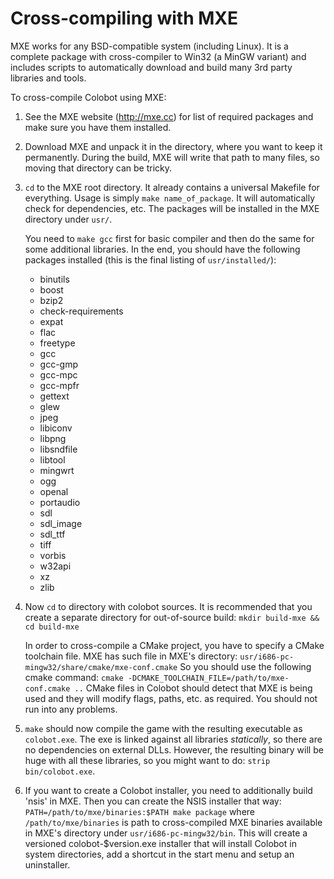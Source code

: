 # Cross-compiling with MXE

MXE works for any BSD-compatible system (including Linux).
It is a complete package with cross-compiler to Win32 (a MinGW variant)
and includes scripts to automatically download and build many 3rd party
libraries and tools.

To cross-compile Colobot using MXE:

1. See the MXE website (http://mxe.cc) for list of required packages and make sure
   you have them installed.

2. Download MXE and unpack it in the directory, where you want to keep it
   permanently. During the build, MXE will write that path to many files,
   so moving that directory can be tricky.

3. `cd` to the MXE root directory.
   It already contains a universal Makefile for everything.
   Usage is simply `make name_of_package`.
   It will automatically check for dependencies, etc.
   The packages will be installed in the MXE directory under `usr/`.

   You need to `make gcc` first for basic compiler and then do the same
   for some additional libraries. In the end, you should have the following
   packages installed (this is the final listing of `usr/installed/`):
    * binutils
    * boost
    * bzip2
    * check-requirements
    * expat
    * flac
    * freetype
    * gcc
    * gcc-gmp
    * gcc-mpc
    * gcc-mpfr
    * gettext
    * glew
    * jpeg
    * libiconv
    * libpng
    * libsndfile
    * libtool
    * mingwrt
    * ogg
    * openal
    * portaudio
    * sdl
    * sdl_image
    * sdl_ttf
    * tiff
    * vorbis
    * w32api
    * xz
    * zlib

4. Now `cd` to directory with colobot sources.
   It is recommended that you create a separate directory for out-of-source build:
   `mkdir build-mxe && cd build-mxe`

   In order to cross-compile a CMake project, you have to specify a CMake toolchain file.
   MXE has such file in MXE's directory: `usr/i686-pc-mingw32/share/cmake/mxe-conf.cmake`
   So you should use the following cmake command: `cmake -DCMAKE_TOOLCHAIN_FILE=/path/to/mxe-conf.cmake ..`
   CMake files in Colobot should detect that MXE is being used and they will
   modify flags, paths, etc. as required. You should not run into any problems.

5. `make` should now compile the game with the resulting executable as `colobot.exe`.
   The exe is linked against all libraries *statically*, so there are no dependencies
   on external DLLs. However, the resulting binary will be huge with all these libraries,
   so you might want to do: `strip bin/colobot.exe`.

6. If you want to create a Colobot installer, you need to additionally build 'nsis'
   in MXE. Then you can create the NSIS installer that way:
   `PATH=/path/to/mxe/binaries:$PATH make package`
   where `/path/to/mxe/binaries` is path to cross-compiled MXE binaries available
   in MXE's directory under `usr/i686-pc-mingw32/bin`.
   This will create a versioned colobot-$version.exe installer that will install Colobot
   in system directories, add a shortcut in the start menu and setup an uninstaller.
